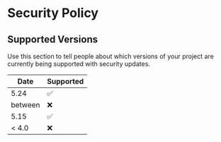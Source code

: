 # Security Policy

## Supported Versions

Use this section to tell people about which versions of your project are
currently being supported with security updates.

|  Date   | Supported          |
| ------- | ------------------ |
|  5.24   | :white_check_mark: |
| between | :x:                |
|  5.15   | :white_check_mark: |
| < 4.0   | :x:                |
